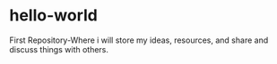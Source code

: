 # hello-world
First Repository-Where i will store my ideas, resources, and share and discuss things with others.
